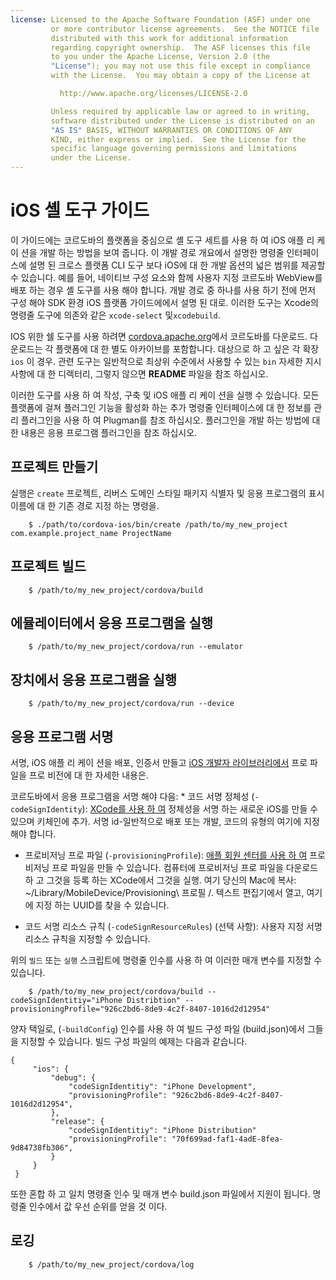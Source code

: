 ```yaml
---
license: Licensed to the Apache Software Foundation (ASF) under one
         or more contributor license agreements.  See the NOTICE file
         distributed with this work for additional information
         regarding copyright ownership.  The ASF licenses this file
         to you under the Apache License, Version 2.0 (the
         "License"); you may not use this file except in compliance
         with the License.  You may obtain a copy of the License at

           http://www.apache.org/licenses/LICENSE-2.0

         Unless required by applicable law or agreed to in writing,
         software distributed under the License is distributed on an
         "AS IS" BASIS, WITHOUT WARRANTIES OR CONDITIONS OF ANY
         KIND, either express or implied.  See the License for the
         specific language governing permissions and limitations
         under the License.
---
```


# iOS 셸 도구 가이드

이 가이드에는 코르도바의 플랫폼을 중심으로 셸 도구 세트를 사용 하 여 iOS 애플 리 케이 션을 개발 하는 방법을 보여 줍니다. 이 개발 경로 개요에서 설명한 명령줄 인터페이스에 설명 된 크로스 플랫폼 CLI 도구 보다 iOS에 대 한 개발 옵션의 넓은 범위를 제공할 수 있습니다. 예를 들어, 네이티브 구성 요소와 함께 사용자 지정 코르도바 WebView를 배포 하는 경우 셸 도구를 사용 해야 합니다. 개발 경로 중 하나를 사용 하기 전에 먼저 구성 해야 SDK 환경 iOS 플랫폼 가이드에에서 설명 된 대로. 이러한 도구는 Xcode의 명령줄 도구에 의존와 같은 `xcode-select` 및`xcodebuild`.

IOS 위한 쉘 도구를 사용 하려면 [cordova.apache.org][1]에서 코르도바를 다운로드. 다운로드는 각 플랫폼에 대 한 별도 아카이브를 포함합니다. 대상으로 하 고 싶은 각 확장 `ios` 이 경우. 관련 도구는 일반적으로 최상위 수준에서 사용할 수 있는 `bin` 자세한 지시 사항에 대 한 디렉터리, 그렇지 않으면 **README** 파일을 참조 하십시오.

 [1]: http://cordova.apache.org

이러한 도구를 사용 하 여 작성, 구축 및 iOS 애플 리 케이 션을 실행 수 있습니다. 모든 플랫폼에 걸쳐 플러그인 기능을 활성화 하는 추가 명령줄 인터페이스에 대 한 정보를 관리 플러그인을 사용 하 여 Plugman를 참조 하십시오. 플러그인을 개발 하는 방법에 대 한 내용은 응용 프로그램 플러그인을 참조 하십시오.

## 프로젝트 만들기

실행은 `create` 프로젝트, 리버스 도메인 스타일 패키지 식별자 및 응용 프로그램의 표시 이름에 대 한 기존 경로 지정 하는 명령을.

        $ ./path/to/cordova-ios/bin/create /path/to/my_new_project com.example.project_name ProjectName
    

## 프로젝트 빌드

        $ /path/to/my_new_project/cordova/build
    

## 에뮬레이터에서 응용 프로그램을 실행

        $ /path/to/my_new_project/cordova/run --emulator
    

## 장치에서 응용 프로그램을 실행

        $ /path/to/my_new_project/cordova/run --device
    

## 응용 프로그램 서명

서명, iOS 애플 리 케이 션을 배포, 인증서 만들고 [iOS 개발자 라이브러리에서][2] 프로 파일을 프로 비전에 대 한 자세한 내용은.

 [2]: https://developer.apple.com/library/ios/documentation/IDEs/Conceptual/AppDistributionGuide/ConfiguringYourApp/ConfiguringYourApp.html

코르도바에서 응용 프로그램을 서명 해야 다음: * 코드 서명 정체성 (`-codeSignIdentity`): [XCode를 사용 하 여][3] 정체성을 서명 하는 새로운 iOS를 만들 수 있으며 키체인에 추가. 서명 id-일반적으로 배포 또는 개발, 코드의 유형의 여기에 지정 해야 합니다.

 [3]: https://developer.apple.com/library/ios/documentation/IDEs/Conceptual/AppDistributionGuide/MaintainingCertificates/MaintainingCertificates.html#//apple_ref/doc/uid/TP40012582-CH31-SW6

*   프로비저닝 프로 파일 (`-provisioningProfile`): [애플 회원 센터를 사용 하 여][4] 프로비저닝 프로 파일을 만들 수 있습니다. 컴퓨터에 프로비저닝 프로 파일을 다운로드 하 고 그것을 등록 하는 XCode에서 그것을 실행. 여기 당신의 Mac에 복사: ~/Library/MobileDevice/Provisioning\ 프로필 /. 텍스트 편집기에서 열고, 여기에 지정 하는 UUID를 찾을 수 있습니다.

*   코드 서명 리소스 규칙 (`-codeSignResourceRules`) (선택 사항): 사용자 지정 서명 리소스 규칙을 지정할 수 있습니다.

 [4]: https://developer.apple.com/library/ios/documentation/IDEs/Conceptual/AppDistributionGuide/MaintainingProfiles/MaintainingProfiles.html#//apple_ref/doc/uid/TP40012582-CH30-SW61

위의 `빌드` 또는 `실행` 스크립트에 명령줄 인수를 사용 하 여 이러한 매개 변수를 지정할 수 있습니다.

        $ /path/to/my_new_project/cordova/build --codeSignIdentitiy="iPhone Distribtion" --provisioningProfile="926c2bd6-8de9-4c2f-8407-1016d2d12954" 
    

양자 택일로, (`-buildConfig`) 인수를 사용 하 여 빌드 구성 파일 (build.json)에서 그들을 지정할 수 있습니다. 빌드 구성 파일의 예제는 다음과 같습니다.

    {
         "ios": {
             "debug": {
                 "codeSignIdentitiy": "iPhone Development",
                 "provisioningProfile": "926c2bd6-8de9-4c2f-8407-1016d2d12954",
             },
             "release": {
                 "codeSignIdentitiy": "iPhone Distribution"
                 "provisioningProfile": "70f699ad-faf1-4adE-8fea-9d84738fb306",
             }
         }
     }
    

또한 혼합 하 고 일치 명령줄 인수 및 매개 변수 build.json 파일에서 지원이 됩니다. 명령줄 인수에서 값 우선 순위를 얻을 것 이다.

## 로깅

        $ /path/to/my_new_project/cordova/log